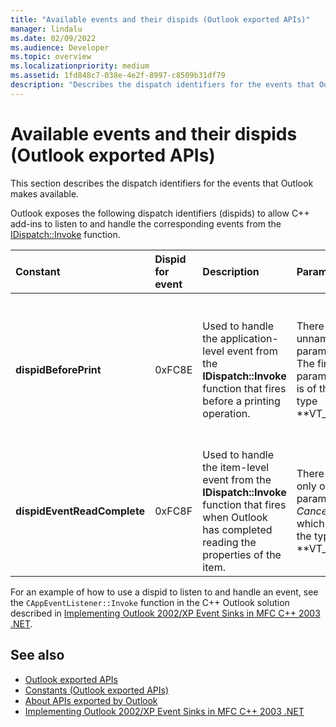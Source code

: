 ```yaml
---
title: "Available events and their dispids (Outlook exported APIs)"
manager: lindalu
ms.date: 02/09/2022
ms.audience: Developer
ms.topic: overview
ms.localizationpriority: medium
ms.assetid: 1fd848c7-038e-4e2f-8997-c8509b31df79
description: "Describes the dispatch identifiers for the events that Outlook makes available."
---
```


# Available events and their dispids (Outlook exported APIs)

This section describes the dispatch identifiers for the events that Outlook makes available.
  
Outlook exposes the following dispatch identifiers (dispids) to allow C++ add-ins to listen to and handle the corresponding events from the [IDispatch::Invoke](/previous-versions/windows/desktop/api/oaidl/nf-oaidl-idispatch-invoke.md) function. 
  
|**Constant**|**Dispid for event**|**Description**|**Parameters**|**Remarks**|
|:-----|:-----|:-----|:-----|:-----|
|**dispidBeforePrint**  |0xFC8E  |Used to handle the application-level event from the **IDispatch::Invoke** function that fires before a printing operation. | There are 2 unnamed parameters:    The first parameter is of the type **VT_BOOL|VT_BREF**. Return **VARIANT_TRUE** in this parameter to cancel the event.  The second parameter is not used and should be ignored. |This dispid is available since Outlook 2010. |
|**dispidEventReadComplete**  |0xFC8F  |Used to handle the item-level event from the **IDispatch::Invoke** function that fires when Outlook has completed reading the properties of the item. |There is only one parameter  _Cancel_ which is of the type **VT_BOOL|VT_BREF**. Return **VARIANT_TRUE** in this parameter to cancel the read operation. |This dispid is available since Outlook 2010. This event corresponds to the Exchange Client Extensions (ECE) event **IExchExtMessageEvents::OnReadComplete**, and also to the **ReadComplete** event that has been added to the object model since Outlook 2013. |
   
For an example of how to use a dispid to listen to and handle an event, see the  `CAppEventListener::Invoke` function in the C++ Outlook solution described in [Implementing Outlook 2002/XP Event Sinks in MFC C++ 2003 .NET](https://www.codeproject.com/Articles/4230/Implementing-Outlook-2002-XP-Event-Sinks-in-MFC-C).
  
## See also

- [Outlook exported APIs](outlook-exported-apis.md)
- [Constants (Outlook exported APIs)](constants-outlook-exported-apis.md)
- [About APIs exported by Outlook](about-apis-exported-by-outlook.md)
- [Implementing Outlook 2002/XP Event Sinks in MFC C++ 2003 .NET](https://www.codeproject.com/Articles/4230/Implementing-Outlook-2002-XP-Event-Sinks-in-MFC-C)
